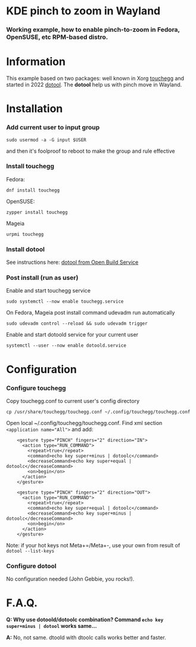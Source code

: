 # KDE pinch to zoom in Wayland
### Working example, how to enable pinch-to-zoom in Fedora, OpenSUSE, etc RPM-based distro.

# Information
This example based on two packages: well known in Xorg [touchegg](https://github.com/JoseExposito/touchegg) and started in 2022 [dotool](https://git.sr.ht/~geb/dotool). The **dotool** help us with pinch move in Wayland.

# Installation
### Add current user to input group
```
sudo usermod -a -G input $USER
```
and then it's foolproof to reboot to make the group and rule effective
### Install touchegg
Fedora:
```
dnf install touchegg
```
OpenSUSE:
```
zypper install touchegg
```
Mageia
```
urpmi touchegg
```
### Install dotool
See instructions here: [dotool from Open Build Service](https://software.opensuse.org//download.html?project=home%3Asmallcms&package=dotool)

### Post install (run as user)
Enable and start touchegg service
```
sudo systemctl --now enable touchegg.service
```
On Fedora, Mageia post install command udevadm run automatically
```
sudo udevadm control --reload && sudo udevadm trigger
```
Enable and start dotoold service for your current user
```
systemctl --user --now enable dotoold.service
```
# Configuration
### Configure touchegg
Copy touchegg.conf to current user's config directory
```
cp /usr/share/touchegg/touchegg.conf ~/.config/touchegg/touchegg.conf
```

Open local ~/.config/touchegg/touchegg.conf. Find xml section ```<application name="All">``` and add:
```
    <gesture type="PINCH" fingers="2" direction="IN">
      <action type="RUN_COMMAND">
        <repeat>true</repeat>
        <command>echo key super+minus | dotoolc</command>
        <decreaseCommand>echo key super+equal | dotoolc</decreaseCommand>
        <on>begin</on>
      </action>
    </gesture>

    <gesture type="PINCH" fingers="2" direction="OUT">
      <action type="RUN_COMMAND">
        <repeat>true</repeat>
        <command>echo key super+equal | dotoolc</command>
        <decreaseCommand>echo key super+minus | dotoolc</decreaseCommand>
        <on>begin</on>
      </action>
    </gesture>
```
Note: if your hot keys not Meta+=/Meta+-, use your own from result of ```dotool --list-keys```
### Configure dotool
No configuration needed (John Gebbie, you rocks!).
# F.A.Q.
**Q: Why use dotoold/dotoolc combination? Command ```echo key super+minus | dotool``` works same...**

**A:** No, not same. dtoold with dtoolc calls works better and faster.
